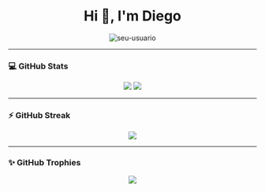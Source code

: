 <h1 align="center">Hi 👋, I'm Diego</h1>
<p align="center">
  <img src="https://komarev.com/ghpvc/?username=seu-usuario&label=Profile%20views&color=0e75b6&style=flat" alt="seu-usuario" />
</p>

---

### 💻 GitHub Stats

<p align="center">
  <img src="https://github-readme-stats.vercel.app/api?username=DiegoMoraes-Coding&show_icons=true&include_all_commits=true&count_private=true&theme=radical" />
  <img src="https://github-readme-stats.vercel.app/api/top-langs/?username=DiegoMoraes-Coding&layout=compact&theme=radical" />
</p>

---

### ⚡ GitHub Streak

<p align="center">
  <img src="https://github-readme-streak-stats.herokuapp.com/?user=DiegoMoraes-Coding&theme=radical" />
</p>

---

### ✨ GitHub Trophies

<p align="center">
  <img src="https://github-profile-trophy.vercel.app/?username=DiegoMoraes-Coding&theme=radical&no-frame=true&no-bg=true&margin-w=4" />
</p>
